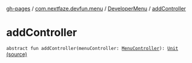[gh-pages](../../index.md) / [com.nextfaze.devfun.menu](../index.md) / [DeveloperMenu](index.md) / [addController](.)

# addController

`abstract fun addController(menuController: `[`MenuController`](../-menu-controller/index.md)`): `[`Unit`](https://kotlinlang.org/api/latest/jvm/stdlib/kotlin/-unit/index.html) [(source)](https://github.com/NextFaze/dev-fun/tree/master/devfun-menu/src/main/java/com/nextfaze/devfun/menu/DeveloperMenu.kt#L29)